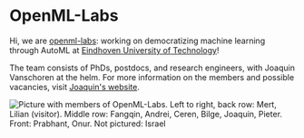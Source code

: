 # OpenML-Labs

Hi, we are [openml-labs](https://joaquinvanschoren.github.io/home/#lab): working on democratizing machine learning through AutoML at [Eindhoven University of Technology](https://www.tue.nl/en/)!

The team consists of PhDs, postdocs, and research engineers, with Joaquin Vanschoren at the helm.
For more information on the members and possible vacancies, visit [Joaquin's website](https://joaquinvanschoren.github.io/home/#lab).


![Picture with members of OpenML-Labs. Left to right, back row: Mert, Lilian (visitor). Middle row: Fangqin, Andrei, Ceren, Bilge, Joaquin, Pieter. Front: Prabhant, Onur. Not pictured: Israel](https://user-images.githubusercontent.com/15890747/190130742-55af8599-5ca5-4fbd-b00f-260227465bec.png)

